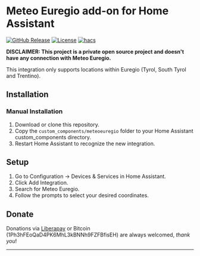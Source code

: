 # Meteo Euregio add-on for Home Assistant

[![GitHub Release][releases-shield]][releases]
[![License][license-shield]](LICENSE)
[![hacs][hacsbadge]][hacs]

**DISCLAIMER: This project is a private open source project and doesn't have any connection with Meteo Euregio.**

This integration only supports locations within Euregio (Tyrol, South Tyrol and Trentino).

## Installation

### Manual Installation

1. Download or clone this repository.
1. Copy the `custom_components/meteoeuregio` folder to your Home Assistant custom_components directory.
1. Restart Home Assistant to recognize the new integration.

## Setup

1. Go to Configuration → Devices & Services in Home Assistant.
2. Click Add Integration.
3. Search for Meteo Euregio.
4. Follow the prompts to select your desired coordinates.

## Donate

Donations via [Liberapay](https://liberapay.com/ilpianista) or Bitcoin (1Ph3hFEoQaD4PK6MhL3kBNNh9FZFBfisEH) are always welcomed, _thank you_!

---

[hacs]: https://hacs.xyz
[hacsbadge]: https://img.shields.io/badge/HACS-Custom-orange.svg?style=for-the-badge
[license-shield]: https://img.shields.io/github/license/ilpianista/meteoeuregio.svg?style=for-the-badge
[releases-shield]: https://img.shields.io/github/release/ilpianista/meteoeuregio.svg?style=for-the-badge
[releases]: https://github.com/ilpianista/meteoeuregio/releases
